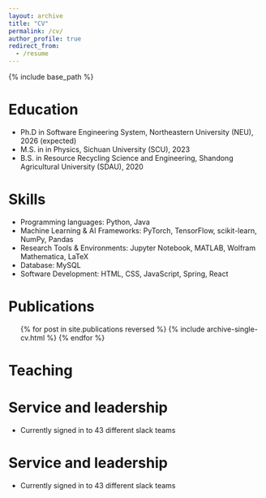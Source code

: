 ```yaml
---
layout: archive
title: "CV"
permalink: /cv/
author_profile: true
redirect_from:
  - /resume
---
```


{% include base_path %}

Education
======
* Ph.D in Software Engineering System, Northeastern University (NEU), 2026 (expected)
* M.S. in in Physics, Sichuan University (SCU), 2023
* B.S. in Resource Recycling Science and Engineering, Shandong Agricultural University (SDAU), 2020
  
Skills
======
* Programming languages: Python, Java
* Machine Learning & AI Frameworks: PyTorch, TensorFlow, scikit-learn, NumPy, Pandas
* Research Tools & Environments: Jupyter Notebook, MATLAB, Wolfram Mathematica, LaTeX
* Database: MySQL
* Software Development: HTML, CSS, JavaScript, Spring, React

Publications
======
  <ul>{% for post in site.publications reversed %}
    {% include archive-single-cv.html %}
  {% endfor %}</ul>
  
Teaching
======

Service and leadership
======
* Currently signed in to 43 different slack teams
  
Service and leadership
======
* Currently signed in to 43 different slack teams
